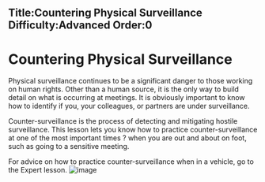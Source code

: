 Title:Countering Physical Surveillance
Difficulty:Advanced
Order:0
---
# Countering Physical Surveillance

Physical surveillance continues to be a significant danger to those working on human rights. Other than a human source, it is the only way to build detail on what is occurring at meetings. It is obviously important to know how to identify if you, your colleagues, or partners are under surveillance.

Counter-surveillance is the process of detecting and mitigating hostile surveillance. This lesson lets you know how to practice counter-surveillance at one of the most important times ? when you are out and about on foot, such as going to a sensitive meeting.

For advice on how to practice counter-surveillance when in a vehicle, go to the Expert lesson.
![image](surveillance2.png)